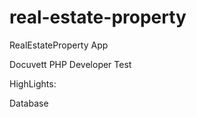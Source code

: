 # real-estate-property
 RealEstateProperty App
 
 Docuvett PHP Developer Test
 
 
 
 HighLights:
 
 Database
